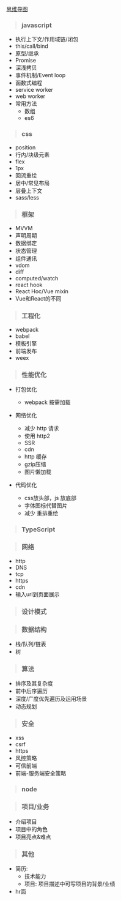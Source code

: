 [思维导图](https://images.vrm.cn/ox/2022/03/04/guide.jpg)

> ### javascript  

  - 执行上下文/作用域链/闭包
  - this/call/bind
  - 原型/继承
  - Promise
  - 深浅拷贝
  - 事件机制/Event loop
  - 函数式编程
  - service worker
  - web worker
  - 常用方法
    - 数组
    - es6



> ### css

  - position
  - 行内/块级元素
  - flex
  - 1px
  - 回流重绘
  - 居中/常见布局
  - 层叠上下文
  - sass/less



> ### 框架

  - MVVM
  - 声明周期
  - 数据绑定
  - 状态管理
  - 组件通讯
  - vdom
  - diff
  - computed/watch
  - react hook
  - React Hoc/Vue mixin
  - Vue和React的不同




> ### 工程化
  - webpack
  - babel
  - 模板引擎
  - 前端发布
  - weex



> ### 性能优化
  - 打包优化
    - webpack 按需加载
    
  - 网络优化
    - 减少 http 请求
    - 使用 http2
    - SSR
    - cdn
    - http 缓存
    - gzip压缩
    - 图片懒加载

  - 代码优化
    - css放头部，js 放底部
    - 字体图标代替图片
    - 减少 重排重绘




> ### TypeScript



> ### 网络
  - http
  - DNS
  - tcp
  - https
  - cdn
  - 输入url到页面展示



> ### 设计模式



> ### 数据结构
  - 栈/队列/链表
  - 树



> ### 算法
  - 排序及其复杂度
  - 前中后序遍历
  - 深度/广度优先遍历及运用场景
  - 动态规划



> ### 安全
  - xss
  - csrf
  - https
  - 风控策略
  - 可信前端
  - 前端-服务端安全策略



> ### node



> ### 项目/业务
  - 介绍项目
  - 项目中的角色
  - 项目亮点&难点



> ### 其他
  - 简历:
    - 技术能力
    - 项目: 项目描述中可写项目的背景/业绩
  - hr面